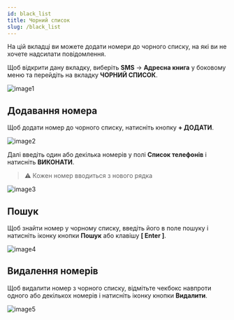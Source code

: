 ```yaml
---
id: black_list
title: Чорний список
slug: /black_list
---
```


На цій вкладці ви можете додати номери до чорного списку, на які ви не хочете надсилати повідомлення.

Щоб відкрити дану вкладку, виберіть **SMS** → **Адресна книга** у боковому меню та перейдіть на вкладку **ЧОРНИЙ СПИСОК**.

![image1](/img/uk/sms_address_book_black_list/image1.png)

## Додавання номера

Щоб додати номер до чорного списку, натисніть кнопку **+ ДОДАТИ**.

![image2](/img/uk/sms_address_book_black_list/image2.png)

Далі введіть один або декілька номерів у полі **Список телефонів** і натисніть **ВИКОНАТИ**.

> :warning: Кожен номер вводиться з нового рядка

![image3](/img/uk/sms_address_book_black_list/image3.png)

## Пошук

Щоб знайти номер у чорному списку, введіть його в поле пошуку і натисніть іконку кнопки **Пошук** або клавішу **[ Enter ]**.

![image4](/img/uk/sms_address_book_black_list/image4.png)

## Видалення номерів

Щоб видалити номер з чорного списку, відмітьте чекбокс навпроти одного або декількох номерів і натисніть іконку кнопки **Видалити**.

![image5](/img/uk/sms_address_book_black_list/image5.png)
